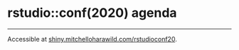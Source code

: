 
<!-- README.md is generated from README.Rmd. Please edit that file -->

# rstudio::conf(2020) agenda

<!-- badges: start -->

<!-- badges: end -->

-----

Accessible at
[shiny.mitchelloharawild.com/rstudioconf20](https://shiny.mitchelloharawild.com/rstudioconf20).
